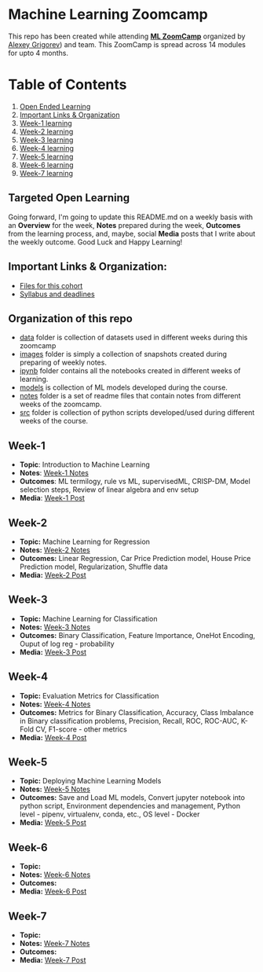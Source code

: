 # Machine Learning Zoomcamp 
This repo has been created while attending **[ML ZoomCamp](https://github.com/alexeygrigorev/mlbookcamp-code/tree/master/course-zoomcamp)** organized by [Alexey Grigorev](https://linkedin.com/in/agrigorev)) and team. This ZoomCamp is spread across 14 modules for upto 4 months. 

# Table of Contents
1. [Open Ended Learning](#targeted-open-learning)
2. [Important Links & Organization](#important-links--organization)
3. [Week-1 learning](#week-1)
4. [Week-2 learning](#week-2)
5. [Week-3 learning](#week-3)
6. [Week-4 learning](#week-4)
7. [Week-5 learning](#week-5)
8. [Week-6 learning](#week-6)
9. [Week-7 learning](#week-7)


## Targeted Open Learning
Going forward, I'm going to update this README.md on a weekly basis with an **Overview** for the week, **Notes** prepared during the week, **Outcomes** from the learning process, and, maybe, social **Media** posts that I write about the weekly outcome. Good Luck and Happy Learning! 

## Important Links & Organization:
- [Files for this cohort](https://github.com/alexeygrigorev/mlbookcamp-code/tree/master/course-zoomcamp/cohorts/2022)
- [Syllabus and deadlines](https://docs.google.com/spreadsheets/d/e/2PACX-1vQiEznNaTrblegQtBwQ-zsoJY6Vh_XL7_rilGYugRuCFhBQfnJR7D-QArGlilAiF9qrkY5ED2n-9ibD/pubhtml)

## Organization of this repo
- [data](./data/) folder is collection of datasets used in different weeks during this zoomcamp
- [images](./images/) folder is simply a collection of snapshots created during preparing of weekly notes.
- [ipynb](./ipynb/) folder contains all the notebooks created in different weeks of learning.
- [models](./models/) is collection of ML models developed during the course.
- [notes](./notes/) folder is a set of readme files that contain notes from different weeks of the zoomcamp.
- [src](./src/) folder is collection of python scripts developed/used during different weeks of the course. 

## Week-1
- **Topic**: Introduction to Machine Learning 
- **Notes**: [Week-1 Notes](https://github.com/tummala-hareesh/ml_zoomcamp_ht/blob/main/notes/week-1-notes.md)
- **Outcomes**: ML termilogy, rule vs ML, supervisedML, CRISP-DM, Model selection steps, Review of linear algebra and env setup
- **Media**: [Week-1 Post](https://www.linkedin.com/posts/tummala-hareesh_github-tummala-hareeshmlzoomcampht-activity-6975109893066285057-GI0V?utm_source=share&utm_medium=member_desktop)


## Week-2
- **Topic:** Machine Learning for Regression  
- **Notes:** [Week-2 Notes](https://github.com/tummala-hareesh/ml_zoomcamp_ht/blob/main/notes/week-2-notes.md)
- **Outcomes:** Linear Regression, Car Price Prediction model, House Price Prediction model, Regularization, Shuffle data
- **Media:** [Week-2 Post](https://www.linkedin.com/posts/tummala-hareesh_github-tummala-hareeshmlzoomcampht-activity-6979876190312439808-DlwX?utm_source=share&utm_medium=member_desktop)


## Week-3
- **Topic:** Machine Learning for Classification
- **Notes:** [Week-3 Notes](https://github.com/tummala-hareesh/ml_zoomcamp_ht/blob/main/notes/week-3-notes.md)
- **Outcomes:** Binary Classification, Feature Importance, OneHot Encoding, Ouput of log reg - probability
- **Media:** [Week-3 Post](https://www.linkedin.com/posts/tummala-hareesh_github-tummala-hareeshmlzoomcampht-activity-6980201029925560320-p_WV?utm_source=share&utm_medium=member_desktop)

## Week-4
- **Topic:** Evaluation Metrics for Classification
- **Notes:** [Week-4 Notes](https://github.com/tummala-hareesh/ml_zoomcamp_ht/blob/main/notes/week-4-notes.md)
- **Outcomes:** Metrics for Binary Classification, Accuracy, Class Imbalance in Binary classification problems, Precision, Recall, ROC, ROC-AUC, K-Fold CV, F1-score - other metrics 
- **Media:** [Week-4 Post](https://www.linkedin.com/posts/tummala-hareesh_github-tummala-hareeshmlzoomcampht-activity-6982697429980643328-8Law?utm_source=share&utm_medium=member_desktop)

## Week-5
- **Topic:** Deploying Machine Learning Models
- **Notes:** [Week-5 Notes](https://github.com/tummala-hareesh/ml_zoomcamp_ht/blob/main/notes/week-5-notes.md)
- **Outcomes:** Save and Load ML models, Convert jupyter notebook into python script, Environment dependencies and management, Python level - pipenv, virtualenv, conda, etc., OS level - Docker 
- **Media:** [Week-5 Post](https://www.linkedin.com/posts/tummala-hareesh_github-tummala-hareeshmlzoomcampht-activity-6985268866981523456-ng9c?utm_source=share&utm_medium=member_desktop)

## Week-6
- **Topic:** 
- **Notes:** [Week-6 Notes]()
- **Outcomes:** 
- **Media:** [Week-6 Post]()

## Week-7
- **Topic:** 
- **Notes:** [Week-7 Notes]()
- **Outcomes:** 
- **Media:** [Week-7 Post]()